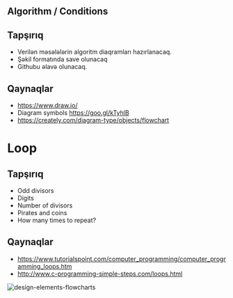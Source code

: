 ## Algorithm / Conditions
## Tapşırıq
- Verilən məsələlərin algoritm diaqramları hazırlanacaq.
- Şəkil formatında save olunacaq
- Githubu əlavə olunacaq.

## Qaynaqlar
- https://www.draw.io/
- Diagram symbols https://goo.gl/kTyhlB
- https://creately.com/diagram-type/objects/flowchart

# Loop
## Tapşırıq
- Odd divisors
- Digits
- Number of divisors
- Pirates and coins
- How many times to repeat?

## Qaynaqlar
- https://www.tutorialspoint.com/computer_programming/computer_programming_loops.htm
- http://www.c-programming-simple-steps.com/loops.html

![design-elements-flowcharts](https://user-images.githubusercontent.com/25200958/27913140-33bb2ad0-6270-11e7-9518-e617039d6ea4.png)
